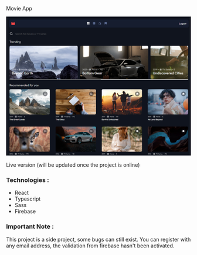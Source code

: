 Movie App

![alt](./public/Screenshot.png)

Live version (will be updated once the project is online)

### Technologies :

- React
- Typescript
- Sass
- Firebase

### Important Note :

This project is a side project, some bugs can still exist.
You can register with any email address, the validation from firebase hasn't been activated.

